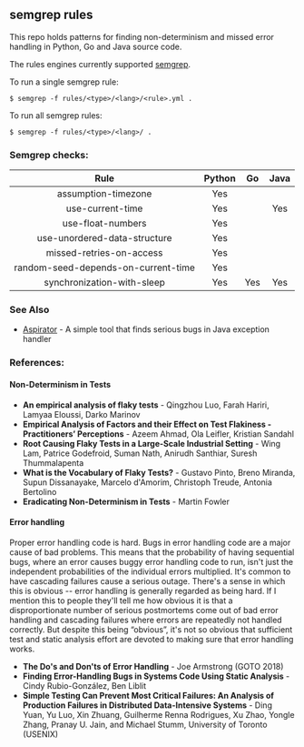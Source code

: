 ## semgrep rules

This repo holds patterns for finding non-determinism and missed error handling
in Python, Go and Java source code.

The rules engines currently supported [semgrep](https://semgrep.dev/).

To run a single semgrep rule:

```
$ semgrep -f rules/<type>/<lang>/<rule>.yml .
```

To run all semgrep rules:

```
$ semgrep -f rules/<type>/<lang>/ .
```

### Semgrep checks:

| Rule                                    | Python | Go   | Java  |
|:---------------------------------------:|:------:|:----:|:-----:|
| assumption-timezone                     |  Yes   |      |       |
| use-current-time                        |  Yes   |      | Yes   |
| use-float-numbers                       |  Yes   |      |       |
| use-unordered-data-structure            |  Yes   |      |       |
| missed-retries-on-access                |  Yes   |      |       |
| random-seed-depends-on-current-time     |  Yes   |      |       |
| synchronization-with-sleep              |  Yes   | Yes  | Yes   |

### See Also

- [Aspirator](https://github.com/diy1/aspirator) - A simple tool that finds serious bugs in Java exception handler

### References:

#### Non-Determinism in Tests

- **An empirical analysis of flaky tests** - Qingzhou  Luo, Farah  Hariri, Lamyaa  Eloussi, Darko  Marinov
- **Empirical Analysis of Factors and their Effect on Test Flakiness - Practitioners’ Perceptions** - Azeem Ahmad, Ola Leifler, Kristian Sandahl
- **Root Causing Flaky Tests in a Large-Scale Industrial Setting** - Wing Lam, Patrice Godefroid, Suman Nath, Anirudh Santhiar, Suresh Thummalapenta
- **What is the Vocabulary of Flaky Tests?** - Gustavo Pinto, Breno Miranda, Supun Dissanayake, Marcelo d'Amorim, Christoph Treude, Antonia Bertolino
- **Eradicating Non-Determinism in Tests** - Martin Fowler

#### Error handling

Proper error handling code is hard. Bugs in error handling code are a major cause of bad problems. This means that the probability of having sequential bugs, where an error causes buggy error handling code to run, isn't just the independent probabilities of the individual errors multiplied. It's common to have cascading failures cause a serious outage. There's a sense in which this is obvious -- error handling is generally regarded as being hard. If I mention this to people they'll tell me how obvious it is that a disproportionate number of serious postmortems come out of bad error handling and cascading failures where errors are repeatedly not handled correctly. But despite this being “obvious”, it's not so obvious that sufficient test and static analysis effort are devoted to making sure that error handling works.

- **The Do's and Don'ts of Error Handling** - Joe Armstrong (GOTO 2018)
- **Finding Error-Handling Bugs in Systems Code Using Static Analysis** - Cindy Rubio-González, Ben Liblit
- **Simple Testing Can Prevent Most Critical Failures: An Analysis of Production Failures in Distributed Data-Intensive Systems** - Ding Yuan, Yu Luo, Xin Zhuang, Guilherme Renna Rodrigues, Xu Zhao, Yongle Zhang, Pranay U. Jain, and Michael Stumm, University of Toronto (USENIX)
